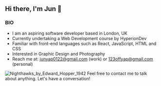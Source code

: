 ## Hi there, I'm Jun 👋

<!--
**junyap95/junyap95** is a ✨ _special_ ✨ repository because its `README.md` (this file) appears on your GitHub profile.

Here are some ideas to get you started:

- 🔭 I’m currently working on ...
- 🌱 I’m currently learning ...
- 👯 I’m looking to collaborate on ...
- 🤔 I’m looking for help with ...
- 💬 Ask me about ...
- 📫 How to reach me: ...
- 😄 Pronouns: ...
- ⚡ Fun fact: ...
-->

### BIO
- I am an aspiring software developer based in London, UK
- Currently undertaking a Web Development course by HyperionDev
- Familiar with front-end languages such as React, JavaScript, HTML and CSS
- Interested in Graphic Design and Photography
- Reach me at: junyap0122@gmail.com (work) or 123offyap@gmail.com (personal)

<picture>![Nighthawks_by_Edward_Hopper_1942](https://user-images.githubusercontent.com/63500365/218262439-1fc339ef-f117-499c-9a57-39b5da37132d.jpg)
Feel free to contact me to talk about anything. Let's have a conversation!
